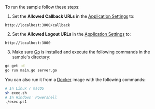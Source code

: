 To run the sample follow these steps:

1) Set the **Allowed Callback URLs** in the [Application Settings](${manage_url}/#/applications/${account.clientId}/settings) to:
```text
http://localhost:3000/callback
```
2) Set the **Allowed Logout URLs** in the [Application Settings](${manage_url}/#/applications/${account.clientId}/settings) to:
```text
http://localhost:3000
```
3) Make sure [Go](https://golang.org/dl/) is installed and execute the following commands in the sample's directory:
```bash
go get -d
go run main.go server.go
```
You can also run it from a [Docker](https://www.docker.com) image with the following commands:

```bash
# In Linux / macOS
sh exec.sh
# In Windows' Powershell
./exec.ps1
```